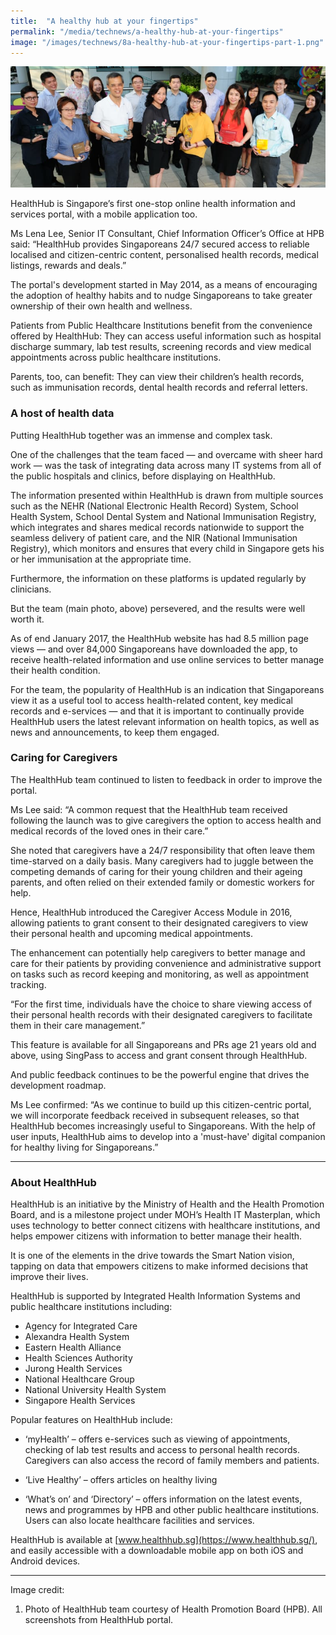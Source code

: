```yaml
---
title:  "A healthy hub at your fingertips"
permalink: "/media/technews/a-healthy-hub-at-your-fingertips"
image: "/images/technews/8a-healthy-hub-at-your-fingertips-part-1.png"
---
```


![a healthy hub at your fingertips](/images/technews/a-healthy-hub-at-your-fingertips-part-1.png)

HealthHub is Singapore’s first one-stop online health information and services portal, with a mobile application too.

Ms Lena Lee, Senior IT Consultant, Chief Information Officer’s Office at HPB said: “HealthHub provides Singaporeans 24/7 secured access to reliable localised and citizen-centric content, personalised health records, medical listings, rewards and deals.”

The portal's development started in May 2014, as a means of encouraging the adoption of healthy habits and to nudge Singaporeans to take greater ownership of their own health and wellness.

Patients from Public Healthcare Institutions benefit from the convenience offered by HealthHub:  They can access useful information such as hospital discharge summary, lab test results, screening records and view medical appointments across public healthcare institutions.

Parents, too, can benefit: They can view their children’s health records, such as immunisation records, dental health records and referral letters.

### **A host of health data**
Putting HealthHub together was an immense and complex task.

One of the challenges that the team faced — and overcame with sheer hard work  —  was the task of integrating data across many IT systems from all of the public hospitals and clinics, before displaying on HealthHub. 

The information presented within HealthHub is drawn from multiple sources such as the NEHR (National Electronic Health Record) System, School Health System, School Dental System and National Immunisation Registry, which integrates and shares medical records nationwide to support the seamless delivery of patient care, and the NIR (National Immunisation Registry), which monitors and ensures that every child in Singapore gets his or her immunisation at the appropriate time.

Furthermore, the information on these platforms is updated regularly by clinicians.

But the team (main photo, above) persevered, and the results were well worth it.


As of end January 2017, the HealthHub website has had 8.5 million page views — and over 84,000 Singaporeans have downloaded the app, to receive health-related information and use online services to better manage their health condition.

For the team, the popularity of HealthHub is an indication that Singaporeans view it as a useful tool to access health-related content, key medical records and e-services — and that it is important to continually provide HealthHub users the latest relevant information on health topics, as well as news and announcements, to keep them engaged.

### **Caring for Caregivers**
The HealthHub team continued to listen to feedback in order to improve the portal.

Ms Lee said: “A common request that the HealthHub team received following the launch was to give caregivers the option to access health and medical records of the loved ones in their care.”

She noted that caregivers have a 24/7 responsibility that often leave them time-starved on a daily basis.  Many caregivers had to juggle between the competing demands of caring for their young children and their ageing parents, and often relied on their extended family or domestic workers for help.

Hence, HealthHub introduced the Caregiver Access Module in 2016, allowing patients to grant consent to their designated caregivers to view their personal health and upcoming medical appointments. 

The enhancement can potentially help caregivers to better manage and care for their patients by providing convenience and administrative support on tasks such as record keeping and monitoring, as well as appointment tracking. 

“For the first time, individuals have the choice to share viewing access of their personal health records with their designated caregivers to facilitate them in their care management.”

This feature is available for all Singaporeans and PRs age 21 years old and above, using SingPass to access and grant consent through HealthHub.

And public feedback continues to be the powerful engine that drives the development roadmap. 

Ms Lee confirmed: “As we continue to build up this citizen-centric portal, we will incorporate feedback received in subsequent releases, so that HealthHub becomes increasingly useful to Singaporeans. With the help of user inputs, HealthHub aims to develop into a 'must-have' digital companion for healthy living for Singaporeans.”

---

### **About HealthHub**
HealthHub is an initiative by the Ministry of Health and the Health Promotion Board, and is a milestone project under MOH’s Health IT Masterplan, which uses technology to better connect citizens with healthcare institutions, and helps empower citizens with information to better manage their health.

It is one of the elements in the drive towards the Smart Nation vision, tapping on data that empowers citizens to make informed decisions that improve their lives.

HealthHub is supported by Integrated Health Information Systems and public healthcare institutions including:

* Agency for Integrated Care
* Alexandra Health System
* Eastern Health Alliance
* Health Sciences Authority
* Jurong Health Services
* National Healthcare Group
* National University Health System
* Singapore Health Services

Popular features on HealthHub include:

* ‘myHealth’ – offers e-services such as viewing of appointments, checking of lab test results and access to personal health records. Caregivers can also access the record of family members and patients.

* ‘Live Healthy’ – offers articles on healthy living 

* ‘What’s on’ and ‘Directory’ – offers information on the latest events, news and programmes by HPB and other public healthcare institutions. Users can also locate healthcare facilities and services. 

HealthHub is available at [www.healthhub.sg](https://www.healthhub.sg/), and easily accessible with a downloadable mobile app on both iOS and Android devices.

---

Image credit:
1. Photo of HealthHub team courtesy of Health Promotion Board (HPB). All screenshots from HealthHub portal.
